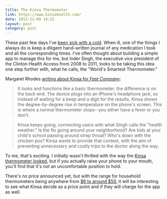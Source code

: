 ```yaml
---
title: The Kinsa Thermometer
link: https://www.kinsahealth.com/
date: 2013-11-09 14:22
layout: post
category: post
---
```

These past few days I've [been sick with a cold](https://twitter.com/kyledregercom/status/398851532848132096). When ill, one of the things I always do is keep a diligent hand-written journal of any medication I took and all the corresponding times. I've often thought about building a simple app to manage this for me, but Inder Singh, the executive vice president of the Clinton Health Access from 2008 to 2011, looks to be taking this idea one step further with, what he calls, the "World's Smartest Thermometer."

Margaret Rhodes [writing about Kinsa for _Fast Company_](http://www.fastcodesign.com/3020201/innovation-by-design/this-tech-enabled-thermometer-tracks-more-than-just-a-fever):

> It looks and functions like a basic thermometer; the difference is on the back end. The device plugs into an iPhone's headphone jack, so instead of waiting for a beep and a digit for the results, Kinsa shows the degree-by-degree rise in temperature on the phone's screen. This is where a normal thermometer stops--you either have a fever or you don't.

>

> Kinsa keeps going, connecting users with what Singh calls the "health weather." Is the flu going around your neighborhood? Are kids at your child's school passing around strep throat? Who's down with the chicken pox? Kinsa wants to provide that context, with the aim of preventing unnecessary and costly trips to the doctor along the way.

To me, that's exciting. I initially wasn't thrilled with the way the [Kinsa thermometer looked](http://c.fastcompany.net/multisite_files/fastcompany/imagecache/inline-large/inline/2013/10/3020201-inline-th-pkg-520fuc.png), but if you actually raise your phone to your mouth, you'll find that it's not an uncomfortable position to hold.

There's no price announced yet, but with the range for household thermometers being anywhere from [$6 to around $50](http://www.amazon.com/b?ie=UTF8&node=3764261), it will be interesting to see what Kinsa decide as a price point and if they will charge for the app as well.